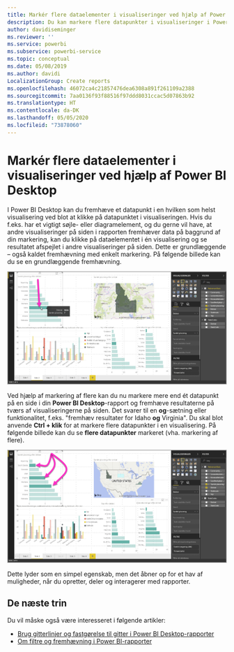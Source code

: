```yaml
---
title: Markér flere dataelementer i visualiseringer ved hjælp af Power BI Desktop
description: Du kan markere flere datapunkter i visualiseringer i Power BI Desktop ved blot at anvende Ctrl + klik
author: davidiseminger
ms.reviewer: ''
ms.service: powerbi
ms.subservice: powerbi-service
ms.topic: conceptual
ms.date: 05/08/2019
ms.author: davidi
LocalizationGroup: Create reports
ms.openlocfilehash: 46072ca4c21857476dea6308a891f261109a2388
ms.sourcegitcommit: 7aa0136f93f88516f97ddd8031ccac5d07863b92
ms.translationtype: HT
ms.contentlocale: da-DK
ms.lasthandoff: 05/05/2020
ms.locfileid: "73878060"
---
```

# <a name="multi-select-data-elements-in-visuals-using-power-bi-desktop"></a>Markér flere dataelementer i visualiseringer ved hjælp af Power BI Desktop

I Power BI Desktop kan du fremhæve et datapunkt i en hvilken som helst visualisering ved blot at klikke på datapunktet i visualiseringen. Hvis du f.eks. har et vigtigt søjle- eller diagramelement, og du gerne vil have, at andre visualiseringer på siden i rapporten fremhæver data på baggrund af din markering, kan du klikke på dataelementet i én visualisering og se resultatet afspejlet i andre visualiseringer på siden. Dette er grundlæggende – også kaldet fremhævning med enkelt markering. På følgende billede kan du se en grundlæggende fremhævning. 

![Enkelt datapunkt valgt](media/desktop-multi-select/multi-select_01.png)

Ved hjælp af markering af flere kan du nu markere mere end ét datapunkt på en side i din **Power BI Desktop**-rapport og fremhæve resultaterne på tværs af visualiseringerne på siden. Det svarer til en **og**-sætning eller funktionalitet, f.eks. "fremhæv resultater for Idaho **og**  Virginia". Du skal blot anvende **Ctrl + klik** for at markere flere datapunkter i en visualisering. På følgende billede kan du se **flere datapunkter** markeret (vha. markering af flere).

![Flere datapunkter valgt](media/desktop-multi-select/multi-select_02.png)

Dette lyder som en simpel egenskab, men det åbner op for et hav af muligheder, når du opretter, deler og interagerer med rapporter. 

## <a name="next-steps"></a>De næste trin

Du vil måske også være interesseret i følgende artikler:

* [Brug gitterlinjer og fastgørelse til gitter i Power BI Desktop-rapporter](desktop-gridlines-snap-to-grid.md)
* [Om filtre og fremhævning i Power BI-rapporter](power-bi-reports-filters-and-highlighting.md)

